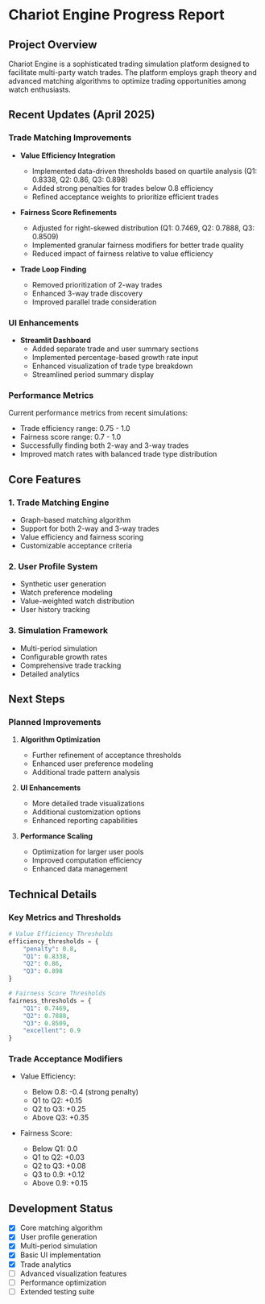 # Chariot Engine Progress Report

## Project Overview
Chariot Engine is a sophisticated trading simulation platform designed to facilitate multi-party watch trades. The platform employs graph theory and advanced matching algorithms to optimize trading opportunities among watch enthusiasts.

## Recent Updates (April 2025)

### Trade Matching Improvements
- **Value Efficiency Integration**
  - Implemented data-driven thresholds based on quartile analysis (Q1: 0.8338, Q2: 0.86, Q3: 0.898)
  - Added strong penalties for trades below 0.8 efficiency
  - Refined acceptance weights to prioritize efficient trades

- **Fairness Score Refinements**
  - Adjusted for right-skewed distribution (Q1: 0.7469, Q2: 0.7888, Q3: 0.8509)
  - Implemented granular fairness modifiers for better trade quality
  - Reduced impact of fairness relative to value efficiency

- **Trade Loop Finding**
  - Removed prioritization of 2-way trades
  - Enhanced 3-way trade discovery
  - Improved parallel trade consideration

### UI Enhancements
- **Streamlit Dashboard**
  - Added separate trade and user summary sections
  - Implemented percentage-based growth rate input
  - Enhanced visualization of trade type breakdown
  - Streamlined period summary display

### Performance Metrics
Current performance metrics from recent simulations:
- Trade efficiency range: 0.75 - 1.0
- Fairness score range: 0.7 - 1.0
- Successfully finding both 2-way and 3-way trades
- Improved match rates with balanced trade type distribution

## Core Features

### 1. Trade Matching Engine
- Graph-based matching algorithm
- Support for both 2-way and 3-way trades
- Value efficiency and fairness scoring
- Customizable acceptance criteria

### 2. User Profile System
- Synthetic user generation
- Watch preference modeling
- Value-weighted watch distribution
- User history tracking

### 3. Simulation Framework
- Multi-period simulation
- Configurable growth rates
- Comprehensive trade tracking
- Detailed analytics

## Next Steps

### Planned Improvements
1. **Algorithm Optimization**
   - Further refinement of acceptance thresholds
   - Enhanced user preference modeling
   - Additional trade pattern analysis

2. **UI Enhancements**
   - More detailed trade visualizations
   - Additional customization options
   - Enhanced reporting capabilities

3. **Performance Scaling**
   - Optimization for larger user pools
   - Improved computation efficiency
   - Enhanced data management

## Technical Details

### Key Metrics and Thresholds
```python
# Value Efficiency Thresholds
efficiency_thresholds = {
    "penalty": 0.8,
    "Q1": 0.8338,
    "Q2": 0.86,
    "Q3": 0.898
}

# Fairness Score Thresholds
fairness_thresholds = {
    "Q1": 0.7469,
    "Q2": 0.7888,
    "Q3": 0.8509,
    "excellent": 0.9
}
```

### Trade Acceptance Modifiers
- Value Efficiency:
  - Below 0.8: -0.4 (strong penalty)
  - Q1 to Q2: +0.15
  - Q2 to Q3: +0.25
  - Above Q3: +0.35

- Fairness Score:
  - Below Q1: 0.0
  - Q1 to Q2: +0.03
  - Q2 to Q3: +0.08
  - Q3 to 0.9: +0.12
  - Above 0.9: +0.15

## Development Status
- [x] Core matching algorithm
- [x] User profile generation
- [x] Multi-period simulation
- [x] Basic UI implementation
- [x] Trade analytics
- [ ] Advanced visualization features
- [ ] Performance optimization
- [ ] Extended testing suite 
